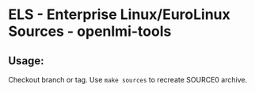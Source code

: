 # ELS - Enterprise Linux/EuroLinux Sources - openlmi-tools
 
## Usage:
  Checkout branch or tag. Use `make sources` to recreate  SOURCE0 archive.
